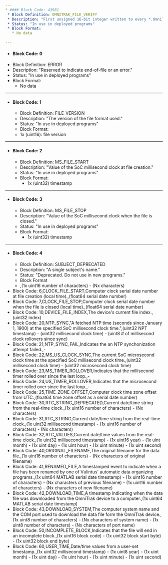 ```yaml
---
* #### Block Code: 43981
 * Block Definition: OMNITRAK_FILE_VERIFY
 * Description: "First unsigned 16-bit integer written to every *.OmniTrak file to identify the file type, has a hex value of 0xABCD."
 * Status: "In use in deployed programs"
 * Block Format:
   * No data

---
```


* #### Block Code: 0
 * Block Definition: ERROR
 * Description: "Reserved to indicate end-of-file or an error."
 * Status: "In use in deployed programs"
 * Block Format:
   * No data

---

* #### Block Code: 1
  * Block Definition: FILE_VERSION
  * Description: "The version of the file format used."
  * Status: "In use in deployed programs"
  * Block Format:
   * 1x (uint16): file version

---

* #### Block Code: 2
  * Block Definition: MS_FILE_START
  * Description: "Value of the SoC millisecond clock at file creation."
  * Status: "In use in deployed programs"
  * Block Format:
    * 1x (uint32) timestamp

---

* #### Block Code: 3
  * Block Definition: MS_FILE_STOP
  * Description: "Value of the SoC millisecond clock when the file is closed."
  * Status: "In use in deployed programs"
  * Block Format:
    * 1x (uint32) timestamp

---

* #### Block Code: 4
  * Block Definition: SUBJECT_DEPRECATED
  * Description: "A single subject's name."
  * Status: "Deprecated. Do not use in new programs."
  * Block Format
  * ,(1x uint16 number of characters) - (Nx characters)
* Block Code: 6,CLOCK_FILE_START,Computer clock serial date number at file creation (local time).,(float64 serial date number)
* Block Code: 7,CLOCK_FILE_STOP,Computer clock serial date number when the file is closed (local time).,(float64 serial date number)
* Block Code: 10,DEVICE_FILE_INDEX,The device's current file index.,(uint32 index)
* Block Code: 20,NTP_SYNC,"A fetched NTP time (seconds since January 1, 1900) at the specified SoC millisecond clock time.",(uint32 NPT timestamp) - (uint32 millisecond clock time) - (uint8 # of millisecond clock rollovers since sync)
* Block Code: 21,NTP_SYNC_FAIL,Indicates the an NTP synchonization attempt failed.,-
* Block Code: 22,MS_US_CLOCK_SYNC,The current SoC microsecond clock time at the specified SoC millisecond clock time.,(uint32 millisecond clock time) - (uint32 microsecond clock time)
* Block Code: 23,MS_TIMER_ROLLOVER,Indicates that the millisecond timer rolled over since the last loop.,-
* Block Code: 24,US_TIMER_ROLLOVER,Indicates that the microsecond timer rolled over since the last loop.,-
* Block Code: 25,TIME_ZONE_OFFSET,Computer clock time zone offset from UTC.,(float64 time zone offset as a serial date number)
* Block Code: 30,RTC_STRING_DEPRECATED,Current date/time string from the real-time clock.,(1x uint16 number of characters) - (Nx characters)
* Block Code: 31,RTC_STRING,Current date/time string from the real-time clock.,(1x uint32 millisecond timestamp) - (1x uint16 number of characters) - (Nx characters)
* Block Code: 32,RTC_VALUES,Current date/time values from the real-time clock.,(1x uint32 millisecond timestamp) - (1x uint16  year) - (1x uint month) - (1x uint day) - (1x uint hour) - (1x uint minute) - (1x uint second)
* Block Code: 40,ORIGINAL_FILENAME,The original filename for the data file.,(1x uint16 number of characters) - (Nx characters of original filename)
* Block Code: 41,RENAMED_FILE,A timestamped event to indicate when a file has been renamed by one of Vulintus' automatic data organizing programs.,(1x uint64 MATLAB serial date timestamp) - (1x uint16 number of characters) - (Nx characters of previous filename) - (1x uint16 number of characters) - (Nx characters of new filename)
* Block Code: 42,DOWNLOAD_TIME,A timestamp indicating when the data file was downloaded from the OmniTrak device to a computer.,(1x uint64 MATLAB serial date timestamp)
* Block Code: 43,DOWNLOAD_SYSTEM,The computer system name and the COM port used to download the data file form the OmniTrak device.,(1x uint8 number of characters) - (Nx characters of system name) - (1x uint8 number of characters) - (Nx characters of port name)
* Block Code: 50,INCOMPLETE_BLOCK,Indicates that the file will end in an incomplete block.,(1x uint16 block code) - (1x uint32 block start byte) - (1x uint32 block end byte)
* Block Code: 60,USER_TIME,Date/time values from a user-set timestamp.,(1x uint32 millisecond timestamp) - (1x uint8 year) - (1x uint month) - (1x uint day) - (1x uint hour) - (1x uint minute) - (1x uint second)
